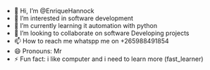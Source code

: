 - 👋 Hi, I’m @EnriqueHannock
- 👀 I’m interested in software development
- 🌱 I’m currently learning it automation with python
- 💞️ I’m looking to collaborate on software Developing projects
- 📫 How to reach me whatspp me on +265988491854
- 😄 Pronouns: Mr
- ⚡ Fun fact: i like computer and i need to learn more (fast_learner)

<!---
EnriqueHannock/EnriqueHannock is a ✨ special ✨ repository because its `README.md` (this file) appears on your GitHub profile.
You can click the Preview link to take a look at your changes.
--->
